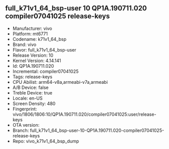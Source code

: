 ## full_k71v1_64_bsp-user 10 QP1A.190711.020 compiler07041025 release-keys
- Manufacturer: vivo
- Platform: mt6771
- Codename: k71v1_64_bsp
- Brand: vivo
- Flavor: full_k71v1_64_bsp-user
- Release Version: 10
- Kernel Version: 4.14.141
- Id: QP1A.190711.020
- Incremental: compiler07041025
- Tags: release-keys
- CPU Abilist: arm64-v8a,armeabi-v7a,armeabi
- A/B Device: false
- Treble Device: true
- Locale: en-US
- Screen Density: 480
- Fingerprint: vivo/1806/1806:10/QP1A.190711.020/compiler07041025:user/release-keys
- OTA version: 
- Branch: full_k71v1_64_bsp-user-10-QP1A.190711.020-compiler07041025-release-keys
- Repo: vivo_k71v1_64_bsp_dump
